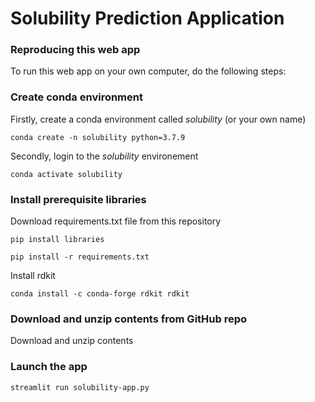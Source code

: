 # Solubility Prediction Application

### Reproducing this web app
To run this web app on your own computer, do the following steps:

### Create conda environment
Firstly, create a conda environment called *solubility* (or your own name)
```
conda create -n solubility python=3.7.9
```
Secondly, login to the *solubility* environement
```
conda activate solubility
```
### Install prerequisite libraries

Download requirements.txt file from this repository

```
pip install libraries
```
```
pip install -r requirements.txt
```


Install rdkit
```
conda install -c conda-forge rdkit rdkit
```

###  Download and unzip contents from GitHub repo

Download and unzip contents 

###  Launch the app

```
streamlit run solubility-app.py
```

